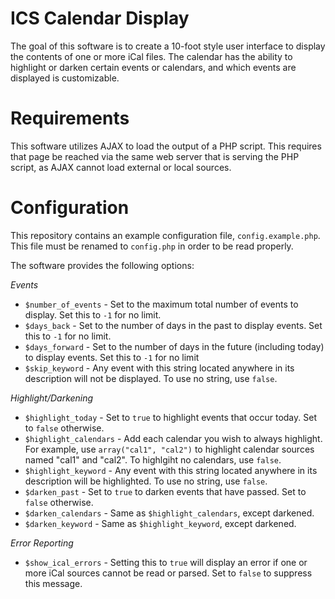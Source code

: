 # ICS Calendar Display #
The goal of this software is to create a 10-foot style user
interface to display the contents of one or more iCal files.
The calendar has the ability to highlight or darken certain
events or calendars, and which events are displayed is customizable.

# Requirements #
This software utilizes AJAX to load the output of a PHP script. This
requires that page be reached via the same web server that is serving
the PHP script, as AJAX cannot load external or local sources.

# Configuration #
This repository contains an example configuration file, `config.example.php`.
This file must be renamed to `config.php` in order to be read properly.

The software provides the following options:

_Events_
- `$number_of_events` - Set to the maximum total number of events to display.
    Set this to `-1` for no limit.
- `$days_back` - Set to the number of days in the past to display events.
    Set this to `-1` for no limit.
- `$days_forward` - Set to the number of days in the future (including today) to
    display events. Set this to `-1` for no limit
- `$skip_keyword` - Any event with this string located anywhere in its
    description will not be displayed. To use no string, use `false`.

_Highlight/Darkening_
- `$highlight_today` - Set to `true` to highlight events that occur today. Set
    to `false` otherwise.
- `$highlight_calendars` - Add each calendar you wish to always highlight. For
    example, use `array("cal1", "cal2")` to highlight calendar sources named
    "cal1" and "cal2". To highlgiht no calendars, use `false`.
- `$highlight_keyword` - Any event with this string located anywhere in its
    description will be highlighted. To use no string, use `false`.
- `$darken_past` - Set to `true` to darken events that have passed. Set
    to `false` otherwise.
- `$darken_calendars` - Same as `$highlight_calendars`, except darkened.
- `$darken_keyword` - Same as `$highlight_keyword`, except darkened.

_Error Reporting_
- `$show_ical_errors` - Setting this to `true` will display an error if one or
    more iCal sources cannot be read or parsed. Set to `false` to suppress this
    message.
